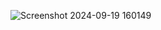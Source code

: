 ![Screenshot 2024-09-19 160149](https://github.com/user-attachments/assets/51fce6dd-86a0-49e7-a9a5-8d22cc54e4a7)
